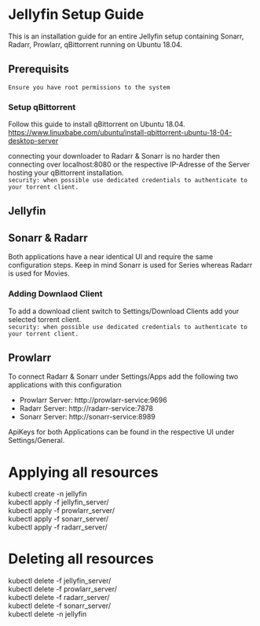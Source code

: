 # Jellyfin Setup Guide
This is an installation guide for an entire Jellyfin setup containing Sonarr, Radarr, Prowlarr, qBittorrent running on Ubuntu 18.04.
<br>

## Prerequisits
```Ensure you have root permissions to the system```
### Setup qBittorrent
Follow this guide to install qBittorrent on Ubuntu 18.04.
https://www.linuxbabe.com/ubuntu/install-qbittorrent-ubuntu-18-04-desktop-server

connecting your downloader to Radarr & Sonarr is no harder then connecting over localhost:8080 or the respective IP-Adresse of the Server hosting your qBittorrent installation. <br>
```security: when possible use dedicated credentials to authenticate to your torrent client.```

## Jellyfin


## Sonarr & Radarr
Both applications have a near identical UI and require the same configuration steps. Keep in mind Sonarr is used for Series whereas Radarr is used for Movies.

### Adding Downlaod Client
To add a download client switch to Settings/Download Clients add your selected torrent client. <br>
```security: when possible use dedicated credentials to authenticate to your torrent client.```

## Prowlarr
To connect Radarr & Sonarr under Settings/Apps add the following two applications with this configuration
- Prowlarr Server: http://prowlarr-service:9696
- Radarr Server: http://radarr-service:7878
- Sonarr Server: http://sonarr-service:8989

ApiKeys for both Applications can be found in the respective UI under Settings/General.


# Applying all resources
kubectl create -n jellyfin <br>
kubectl apply -f jellyfin_server/ <br>
kubectl apply -f prowlarr_server/ <br>
kubectl apply -f sonarr_server/ <br>
kubectl apply -f radarr_server/ <br>

# Deleting all resources
kubectl delete -f jellyfin_server/ <br>
kubectl delete -f prowlarr_server/ <br>
kubectl delete -f radarr_server/ <br>
kubectl delete -f sonarr_server/ <br>
kubectl delete -n jellyfin <br>
